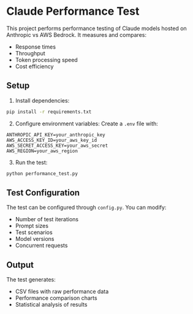 # Claude Performance Test

This project performs performance testing of Claude models hosted on Anthropic vs AWS Bedrock. It measures and compares:
- Response times
- Throughput
- Token processing speed
- Cost efficiency

## Setup

1. Install dependencies:
```bash
pip install -r requirements.txt
```

2. Configure environment variables:
Create a `.env` file with:
```
ANTHROPIC_API_KEY=your_anthropic_key
AWS_ACCESS_KEY_ID=your_aws_key_id
AWS_SECRET_ACCESS_KEY=your_aws_secret
AWS_REGION=your_aws_region
```

3. Run the test:
```bash
python performance_test.py
```

## Test Configuration

The test can be configured through `config.py`. You can modify:
- Number of test iterations
- Prompt sizes
- Test scenarios
- Model versions
- Concurrent requests

## Output

The test generates:
- CSV files with raw performance data
- Performance comparison charts
- Statistical analysis of results 